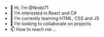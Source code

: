 - 👋 Hi, I’m @Nrobi71
- 👀 I’m interested in React and C#
- 🌱 I’m currently learning HTML, CSS and JS
- 💞️ I’m looking to collaborate on projects
- 📫 How to reach me ...

<!---
Nrobi71/Nrobi71 is a ✨ special ✨ repository because its `README.md` (this file) appears on your GitHub profile.
You can click the Preview link to take a look at your changes.
--->
